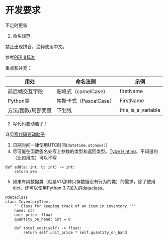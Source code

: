 # 开发要求

不定时更新

1. 命名规范

禁止出现拼音，注释使用中文。

参考[PEP 8标准](https://www.python.org/dev/peps/pep-0008/#naming-conventions)

重点和补充：

| 用处 | 命名法则 | 示例 |
| --- | --- | --- |
| 前后端交互字段 | 驼峰式（camelCase）| firstName |
| Python类 | 帕斯卡式（PascalCase） | FirstName |
| 方法/函数/局部变量 | 下划线 | this_is_a_variable |


2. 写代码要动脑子！

详见[写代码要动脑子](https://viccrubs.tk/articles/7)

3. 日期时间一律使用UTC时间(`datetime.utcnow()`)
4. 尽可能在函数签名处写上参数的类型和返回类型。[Type Hinting](https://docs.python.org/3/library/typing.html)。不知道的（比如用库）可以不写

```python3
def add(a: int, b: int) -> int:
    return a+b

```
5. 如果有纯数据类（就是VO那种只存数据没有行为的类）的需求，除了使用dict，还可以使用Python 3.7加入的[dataclass](https://docs.python.org/3/library/dataclasses.html)。

```python3
@dataclass
class InventoryItem:
    '''Class for keeping track of an item in inventory.'''
    name: str
    unit_price: float
    quantity_on_hand: int = 0

    def total_cost(self) -> float:
        return self.unit_price * self.quantity_on_hand
```

